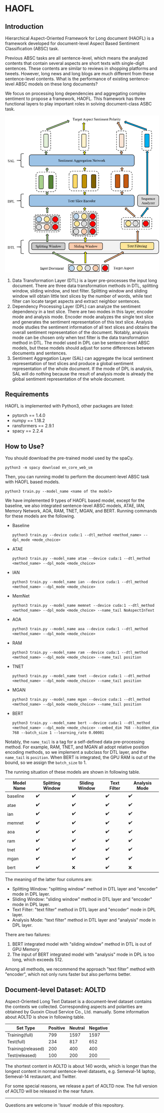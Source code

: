 # HAOFL

## Introduction

Hierarchical Aspect-Oriented Framework for Long document (HAOFL) is a framework 
developed for document-level Aspect Based Sentiment Classification (ABSC) task.

Previous ABSC tasks are all sentence-level, which means the analyzed contents that
contain several aspects are short texts with single-digit sentences. These contents
are similar to reviews in shopping platforms and tweets. However, long news and long
blogs are much different from these sentence-level contents. What is the performance
of existing sentence-level ABSC models on these long documents?

We focus on processing long dependencies and aggregating complex sentiment to propose
a framework, HAOFL. This framework has three functional layers to play important roles
in solving document-class ASBC task.

![The structure of HAOFL](./img/HAOFL%20STRUCTURE.png)

1. Data Transformation Layer (DTL) is a layer pre-processes the input long document.
There are three data transformation methods in DTL, splitting window, sliding window,
and text filter. Splitting window and sliding window will obtain little text slices by
the number of words, while text filter can locate target aspects and extract neighbor
sentences.
2. Dependency Processing Layer (DPL) can analyze the sentiment dependency in a text
slice. There are two modes in this layer, encoder mode and analysis mode. Encoder mode
analyzes the single text slice and generates the sentiment representation of this text
slice. Analysis mode studies the sentiment information of all text slices and obtains
the overall sentiment representation of the document. Notably, analysis mode can be 
chosen only when text filter is the data transformation method in DTL. The model used
in DPL can be sentence-level ABSC models, but these models should adjust for some 
differences between documents and sentences.
3. Sentiment Aggregation Layer (SAL) can aggregate the local sentiment representation 
of text slices and produce a global sentiment representation of the whole document.
If the mode of DPL is analysis, SAL will do nothing because the result of analysis mode
is already the global sentiment representation of the whole document.

## Requirements

HAOFL is implemented with Python3, other packages are listed:

- pytorch == 1.4.0
- numpy == 1.18.2
- ransformers == 2.9.1
- spacy == 2.2.4

## How to Use?

You should download the pre-trained model used by the spaCy.

```shell
python3 -m spacy download en_core_web_sm
```

Then, you can running model to perform the document-level ABSC task with HAOFL based 
models.

```shell
python3 train.py --model_name <name of the model>
```

We have implemented 9 types of HAOFL based model, except for the baseline, we also 
integrated sentence-level ABSC models, ATAE, IAN, Memory Network, AOA, RAM, TNET, 
MGAN, and BERT. Running commands for these models are the following.

- Baseline

  ```shell
  python3 train.py --device cuda:1 --dtl_method <method_name> --dpl_mode <mode_choice>
  ```

- ATAE

  ```shell
  python3 train.py --model_name atae --device cuda:1 --dtl_method <method_name> --dpl_mode <mode_choice>
  ```

- IAN

  ```shell
  python3 train.py --model_name ian --device cuda:1 --dtl_method <method_name> --dpl_mode <mode_choice>
  ```

- MemNet

  ```shell
  python3 train.py --model_name memnet --device cuda:1 --dtl_method <method_name> --dpl_mode <mode_choice> --name_tail NoAspectInText
  ```

- AOA

  ```shell
  python3 train.py --model_name aoa --device cuda:1 --dtl_method <method_name> --dpl_mode <mode_choice>
  ```

- RAM

  ```shell
  python3 train.py --model_name ram --device cuda:1 --dtl_method <method_name> --dpl_mode <mode_choice> --name_tail position
  ```

- TNET

  ```shell
  python3 train.py --model_name tnet --device cuda:1 --dtl_method <method_name> --dpl_mode <mode_choice> --name_tail position
  ```

- MGAN

  ```shell
  python3 train.py --model_name mgan --device cuda:1 --dtl_method <method_name> --dpl_mode <mode_choice> --name_tail position
  ```

- BERT

  ```shell
  python3 train.py --model_name bert --device cuda:1 --dtl_method <method_name> --dpl_mode <mode_choice> --embed_dim 768 --hidden_dim 768 --batch_size 1 --learning_rate 0.00001 
  ```

Notably, the `name_tail` is a tag for a self-defined data pre-processing method. For 
example, RAM, TNET, and MGAN all adopt relative position encoding methods, so we 
implement a subclass for DTL layer, and the `name_tail` is `position`. When BERT is 
integrated, the GPU RAM is out of the bound, so we assign the `batch_size` to 1.

The running situation of these models are shown in following table.

| Model Name | Splitting Window   | Sliding Window     | Text Filter        | Analysis Mode      |
| ---------- | ------------------ | ------------------ | ------------------ | ------------------ |
| baseline   | :heavy_check_mark: | :heavy_check_mark: | :heavy_check_mark: | :heavy_check_mark: |
| atae       | :heavy_check_mark: | :heavy_check_mark: | :heavy_check_mark: | :heavy_check_mark: |
| ian        | :heavy_check_mark: | :heavy_check_mark: | :heavy_check_mark: | :heavy_check_mark: |
| memnet     | :heavy_check_mark: | :heavy_check_mark: | :heavy_check_mark: | :heavy_check_mark: |
| aoa        | :heavy_check_mark: | :heavy_check_mark: | :heavy_check_mark: | :heavy_check_mark: |
| ram        | :heavy_check_mark: | :heavy_check_mark: | :heavy_check_mark: | :heavy_check_mark: |
| tnet       | :heavy_check_mark: | :heavy_check_mark: | :heavy_check_mark: | :heavy_check_mark: |
| mgan       | :heavy_check_mark: | :heavy_check_mark: | :heavy_check_mark: | :heavy_check_mark: |
| bert       | :heavy_check_mark: | :x:                | :heavy_check_mark: | :x:                |

The meaning of the latter four columns are:

- Splitting Window: "splitting window" method in DTL layer and "encoder" mode in 
DPL layer.
- Sliding Window: "sliding window" method in DTL layer and "encoder" mode in DPL 
layer.
- Text Filter: "text filter" method in DTL layer and "encoder" mode in DPL layer.
- Analysis Mode: "text filter" method in DTL layer and "analysis" mode in DPL layer.

There are two failures: 

1. BERT integrated model with "sliding window" method in DTL is out of GPU Memory
2. The input of BERT integrated model with "analysis" mode in DPL is too long, which 
exceeds 512.

Among all methods, we recommend the approach "text filter" method with "encoder",
which not only runs faster but also performs better.

## Document-level Dataset: AOLTD

Aspect-Oriented Long Text Dataset is a document-level dataset contains the contexts 
we collected. Corresponding aspects and polarities are obtained by Guoxin Cloud
Service Co., Ltd. manually. Some information about AOLTD is show in following table.

| Set Type           | Positive | Neutral | Negative |
| ------------------ | -------- | ------- | -------- |
| Training(full)     | 799      | 1597    | 1597     |
| Test(full)         | 234      | 817     | 652      |
| Training(released) | 200      | 400     | 400      |
| Test(released)     | 100      | 200     | 200      |

The shortest content in AOLTD is about 140 words, which is longer than the longest
content in normal sentence-level datasets, e.g. Semeval-14 laptop, Semeval-14 
restaurant, and Twitter.

For some special reasons, we release a part of AOLTD now. The full version of AOLTD
will be released in the near future. 

---

Questions are welcome in 'Issue' module of this repository.
